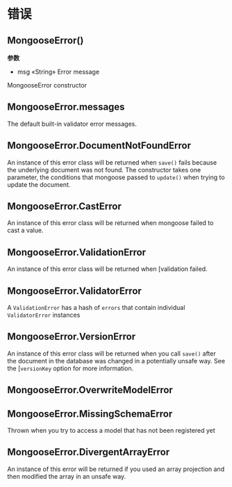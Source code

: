 
# 错误

## MongooseError()

**参数**

* msg «String» Error message

MongooseError constructor

## MongooseError.messages

The default built-in validator error messages.

## MongooseError.DocumentNotFoundError

An instance of this error class will be returned when `save()` fails because the underlying document was not found. The constructor takes one parameter, the conditions that mongoose passed to `update()` when trying to update the document.

## MongooseError.CastError

An instance of this error class will be returned when mongoose failed to cast a value.

## MongooseError.ValidationError

An instance of this error class will be returned when [validation failed.

## MongooseError.ValidatorError

A `ValidationError` has a hash of `errors` that contain individual `ValidatorError` instances

## MongooseError.VersionError

An instance of this error class will be returned when you call `save()` after the document in the database was changed in a potentially unsafe way. See the [`versionKey` option for more information.

## MongooseError.OverwriteModelError

## MongooseError.MissingSchemaError

Thrown when you try to access a model that has not been registered yet

## MongooseError.DivergentArrayError

An instance of this error will be returned if you used an array projection and then modified the array in an unsafe way.